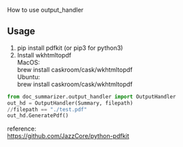 How to use output_handler


## Usage   

1. pip install pdfkit  (or pip3 for python3)   
2. Install wkhtmltopdf   
MacOS:   
brew install caskroom/cask/wkhtmltopdf   
Ubuntu:   
brew install caskroom/cask/wkhtmltopdf   





```python
from doc_summarizer.output_handler import OutputHandler
out_hd = OutputHandler(Summary, filepath)
//filepath == "./test.pdf"
out_hd.GeneratePdf()
```

reference:   
https://github.com/JazzCore/python-pdfkit
